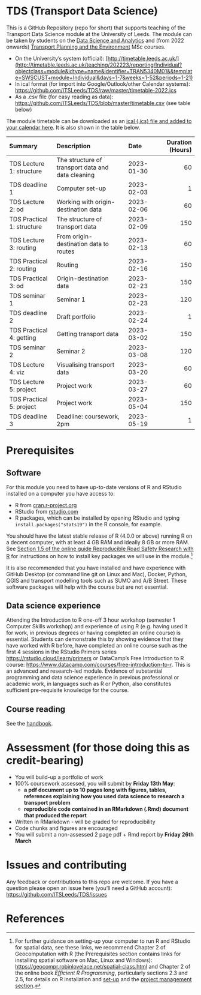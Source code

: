 
<!-- README.md is generated from README.Rmd. Please edit that file -->

# TDS (Transport Data Science)

This is a GitHub Repository (repo for short) that supports teaching of
the Transport Data Science module at the University of Leeds. The module
can be taken by students on the [Data Science and
Analytics](https://courses.leeds.ac.uk/i071/data-science-and-analytics-msc)
and (from 2022 onwards) [Transport Planning and the
Environment](https://courses.leeds.ac.uk/a386/transport-planning-and-the-environment-msc)
MSc courses.

<!-- The module catalogue can be found at [`catalogue.md`](https://github.com/ITSLeeds/TDS/blob/master/catalogue.md). -->
<!-- The computer code accompanying the course can be found in the `code` folders. -->
<!-- To run this code you will need R and Python installed plus various packages and libraries. -->
<!-- The timetable can be found: -->

- On the University’s system (official):
  [http://timetable.leeds.ac.uk/](http://timetable.leeds.ac.uk/teaching/202223/reporting/Individual?objectclass=module&idtype=name&identifier=TRAN5340M01&&template=SWSCUST+module+Individual&days=1-7&weeks=1-52&periods=1-21)
- In ical format (for import into Google/Outlook/other Calendar
  systems):
  <https://github.com/ITSLeeds/TDS/raw/master/timetable-2022.ics>
- As a .csv file (for easy reading as data):
  <https://github.com/ITSLeeds/TDS/blob/master/timetable.csv> (see table
  below)

<!-- See below for the sessions -->

The module timetable can be downloaded as an [ical (.ics) file and added
to your calendar
here](https://teams.microsoft.com/l/team/19%3aRoB5IN0Rdk4rip9Y0bwQ5TyyO0FEeB76ei27wK8XIqM1%40thread.tacv2/conversations?groupId=0ee6f3e6-292e-4139-af39-4399feb06434&tenantId=bdeaeda8-c81d-45ce-863e-5232a535b7cb).
It is also shown in the table below.

| Summary                    | Description                                       | Date       | Duration (Hours) |
|:---------------------------|:--------------------------------------------------|:-----------|-----------------:|
| TDS Lecture 1: structure   | The structure of transport data and data cleaning | 2023-01-30 |               60 |
| TDS deadline 1             | Computer set-up                                   | 2023-02-03 |                1 |
| TDS Lecture 2: od          | Working with origin-destination data              | 2023-02-06 |               60 |
| TDS Practical 1: structure | The structure of transport data                   | 2023-02-09 |              150 |
| TDS Lecture 3: routing     | From origin-destination data to routes            | 2023-02-13 |               60 |
| TDS Practical 2: routing   | Routing                                           | 2023-02-16 |              150 |
| TDS Practical 3: od        | Origin-destination data                           | 2023-02-23 |              150 |
| TDS seminar 1              | Seminar 1                                         | 2023-02-23 |              120 |
| TDS deadline 2             | Draft portfolio                                   | 2023-02-24 |                1 |
| TDS Practical 4: getting   | Getting transport data                            | 2023-03-02 |              150 |
| TDS seminar 2              | Seminar 2                                         | 2023-03-08 |              120 |
| TDS Lecture 4: viz         | Visualising transport data                        | 2023-03-20 |               60 |
| TDS Lecture 5: project     | Project work                                      | 2023-03-27 |               60 |
| TDS Practical 5: project   | Project work                                      | 2023-05-04 |              150 |
| TDS deadline 3             | Deadline: coursework, 2pm                         | 2023-05-19 |                1 |

<!-- # References -->
<!-- To access references collected for this course (and contribute more if you want), you can join the 'tds' Zotero group: https://www.zotero.org/groups/956304/tds -->

# Prerequisites

## Software

For this module you need to have up-to-date versions of R and RStudio
installed on a computer you have access to:

- R from [cran.r-project.org](https://cran.r-project.org/)
- RStudio from
  [rstudio.com](https://rstudio.com/products/rstudio/download/#download)
- R packages, which can be installed by opening RStudio and typing
  `install.packages("stats19")` in the R console, for example.

You should have the latest stable release of R (4.0.0 or above) running
R on a decent computer, with at least 4 GB RAM and ideally 8 GB or more
RAM. See [Section 1.5 of the online guide Reproducible Road Safety
Research with
R](https://itsleeds.github.io/rrsrr/introduction.html#installing-r-and-rstudio)
for instructions on how to install key packages we will use in the
module.[^1]

It is also recommended that you have installed and have experience with
GitHub Desktop (or command line git on Linux and Mac), Docker, Python,
QGIS and transport modelling tools such as SUMO and A/B Street. These
software packages will help with the course but are not essential.

## Data science experience

Attending the Introduction to R one-off 3 hour workshop (semester 1
Computer Skills workshop) and experience of using R (e.g. having used it
for work, in previous degrees or having completed an online course) is
essential. Students can demonstrate this by showing evidence that they
have worked with R before, have completed an online course such as the
first 4 sessions in the RStudio Primers series
<https://rstudio.cloud/learn/primers> or DataCamp’s Free Introduction to
R course: <https://www.datacamp.com/courses/free-introduction-to-r>.
This is an advanced and research-led module. Evidence of substantial
programming and data science experience in previous professional or
academic work, in languages such as R or Python, also constitutes
sufficient pre-requisite knowledge for the course.

## Course reading

See the [handbook](handbook-tds.md).

<!-- # Slides and lectures -->
<!-- Slides can be found online: -->
<!-- - See https://itsleeds.github.io/TDS/slides/1-intro.html#1 for the introductory slides, for example -->
<!-- - Videos of the lectures can be found on the University of Leeds' Blackboard system (you must must [register](https://www.leeds.ac.uk/info/101040/applying/86/how_to_apply_for_masters_courses) to courses such as [Data Science and Analytics](https://courses.leeds.ac.uk/i071/data-science-and-analytics-msc) or [Transport Planning and the Environment](https://courses.leeds.ac.uk/a386/transport-planning-and-the-environment-msc) to take the course) -->

# Assessment (for those doing this as credit-bearing)

- You will build-up a portfolio of work
- 100% coursework assessed, you will submit by **Friday 13th May**:
  - **a pdf document up to 10 pages long with figures, tables,
    references explaining how you used data science to research a
    transport problem**
  - **reproducible code contained in an RMarkdown (.Rmd) document that
    produced the report**
- Written in RMarkdown - will be graded for reproducibility
- Code chunks and figures are encouraged
- You will submit a non-assessed 2 page pdf + Rmd report by **Friday
  26th March**

# Issues and contributing

Any feedback or contributions to this repo are welcome. If you have a
question please open an issue here (you’ll need a GitHub account):
<https://github.com/ITSLeeds/TDS/issues>

<!-- # Data -->
<!-- Data for course can be accessed from the repos [Releases](https://github.com/ITSLeeds/TDS/releases) page. -->
<!-- You can, for example, download and unzip the data folder in a local version of the repo (accessed by downloading and unzipp https://github.com/ITSLeeds/TDS/archive/master.zip ) with the following R commands: -->
<!-- If you want to be clever you can use the piggyback package: -->
<!-- ```{r, eval=FALSE, engine='python', echo=FALSE} -->
<!-- import pandas as pd -->
<!-- e = pd.read_csv("/mnt/27bfad9a-3474-4e61-9a43-0156ebc67d67/home/robin/ITSLeeds/TDS/sample-data/everyone.csv") -->
<!-- pd.DataFrame.sort_values(e, "n_coffee") -->
<!-- ``` -->
<!-- # Other projects -->
<!-- - A book on R for Geocomputation: https://github.com/Robinlovelace/geocompr -->
<!-- - A Python package for OSM data analysis: https://github.com/gboeing/osmnx -->
<!-- # Building the website -->
<!-- To publish the slides and other content online, the following commands were used: -->

# References

[^1]:  For further guidance on setting-up your computer to run R and
    RStudio for spatial data, see these links, we recommend Chapter 2 of
    Geocomputation with R (the Prerequisites section contains links for
    installing spatial software on Mac, Linux and Windows):
    <https://geocompr.robinlovelace.net/spatial-class.html> and Chapter
    2 of the online book *Efficient R Programming*, particularly
    sections 2.3 and 2.5, for details on R installation and
    [set-up](https://csgillespie.github.io/efficientR/set-up.html) and
    the [project management
    section](https://csgillespie.github.io/efficientR/set-up.html#project-management).
